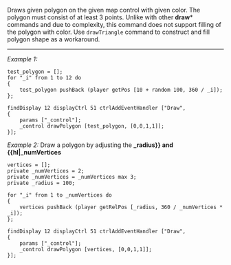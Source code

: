 Draws given polygon on the given map control with given color. The polygon must consist of at least 3 points. Unlike with other **draw*** commands and due to complexity, this command does not support filling of the polygon with color. Use `drawTriangle` command to construct and fill polygon shape as a workaround.


---
*Example 1:*
```sqf
test_polygon = [];
for "_i" from 1 to 12 do 
{
	test_polygon pushBack (player getPos [10 + random 100, 360 / _i]);
};

findDisplay 12 displayCtrl 51 ctrlAddEventHandler ["Draw", 
{
	params ["_control"];
	_control drawPolygon [test_polygon, [0,0,1,1]];
}];
```

*Example 2:*
Draw a polygon by adjusting the **_radius}} and {{hl|_numVertices**

```sqf
vertices = [];
private _numVertices = 2;
private _numVertices = _numVertices max 3;
private _radius = 100;

for "_i" from 1 to _numVertices do
{
	vertices pushBack (player getRelPos [_radius, 360 / _numVertices * _i]);
};

findDisplay 12 displayCtrl 51 ctrlAddEventHandler ["Draw",
{
	params ["_control"];
	_control drawPolygon [vertices, [0,0,1,1]];
}];
```